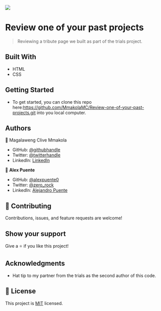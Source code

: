 ![](https://img.shields.io/badge/Microverse-blueviolet)

# Review one of your past projects

> Reviewing a tribute page we built as part of the trials project.


## Built With

- HTML
- CSS

## Getting Started

- To get started, you can clone this repo here:https://github.com/MmakolaMC/Review-one-of-your-past-projects.git into you local computer.

## Authors

👤 Magalaweng Clive Mmakola

- GitHub: [@githubhandle](https://github.com/MmakolaMC)
- Twitter: [@twitterhandle](https://twitter.com/CliveMmakola)
- LinkedIn: [LinkedIn](https://linkedin.com/in/magalaweng-mmakola-804152203)


👤 **Alex Puente**

- GitHub: [@alexpuente0](https://github.com/alexpuente0)
- Twitter: [@zero_rock](https://twitter.com/zero_rock)
- LinkedIn: [Alejandro Puente](https://www.linkedin.com/in/alejandro-puente-farías-154a7629/)

## 🤝 Contributing

Contributions, issues, and feature requests are welcome!
## Show your support

Give a ⭐️ if you like this project!

## Acknowledgments

- Hat tip to my partner from the trials as the second author of this code.

## 📝 License

This project is [MIT](./MIT.md) licensed.
